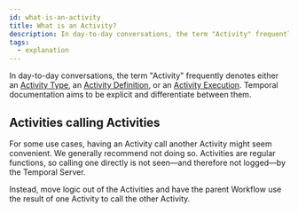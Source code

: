 ```yaml
---
id: what-is-an-activity
title: What is an Activity?
description: In day-to-day conversations, the term "Activity" frequently denotes either an Activity Type, an Activity Definition, or an Activity Execution.
tags:
  - explanation
---
```


In day-to-day conversations, the term "Activity" frequently denotes either an [Activity Type](/docs/content/what-is-an-activity-type), an [Activity Definition](/docs/content/what-is-an-activity-definition), or an [Activity Execution](/docs/content/what-is-an-activity-execution).
Temporal documentation aims to be explicit and differentiate between them.

## Activities calling Activities

For some use cases, having an Activity call another Activity might seem convenient.
We generally recommend not doing so. Activities are regular functions, so calling one directly is not seen—and therefore not logged—by the Temporal Server.

Instead, move logic out of the Activities and have the parent Workflow use the result of one Activity to call the other Activity.
